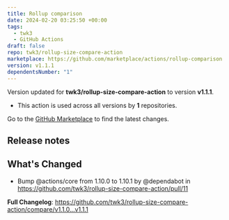 ```yaml
---
title: Rollup comparison
date: 2024-02-20 03:25:50 +00:00
tags:
  - twk3
  - GitHub Actions
draft: false
repo: twk3/rollup-size-compare-action
marketplace: https://github.com/marketplace/actions/rollup-comparison
version: v1.1.1
dependentsNumber: "1"
---
```



Version updated for **twk3/rollup-size-compare-action** to version **v1.1.1**.
- This action is used across all versions by **1** repositories.

Go to the [GitHub Marketplace](https://github.com/marketplace/actions/rollup-comparison) to find the latest changes.

## Release notes

## What's Changed
* Bump @actions/core from 1.10.0 to 1.10.1 by @dependabot in https://github.com/twk3/rollup-size-compare-action/pull/11


**Full Changelog**: https://github.com/twk3/rollup-size-compare-action/compare/v1.1.0...v1.1.1
